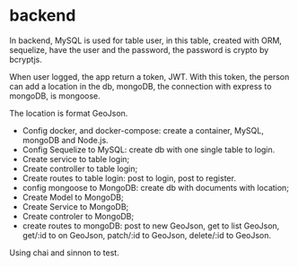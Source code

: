 # backend

In backend, MySQL is used for table user, in this table, created with ORM, sequelize, have the user and the password, the password is crypto by bcryptjs.

When user logged, the app return a token, JWT. With this token, the person can add a location in the db, mongoDB, the connection with express to mongoDB, is mongoose.

The location is format GeoJson.

- Config docker, and docker-compose:
    create a container, MySQL, mongoDB and Node.js.
- Config Sequelize to MySQL:
    create db with one single table to login.
- Create service to table login;
- Create controller to table login;
- Create routes to table login:
    post to login,
    post to register.
- config mongoose to MongoDB:
    create db with documents with location;
- Create Model to MongoDB;
- Create Service to MongoDB;
- Create controler to MongoDB;
- create routes to mongoDB:
    post to new GeoJson,
    get to list GeoJson,
    get/:id to on GeoJson,
    patch/:id to GeoJson,
    delete/:id to GeoJson.

Using chai and sinnon to test.